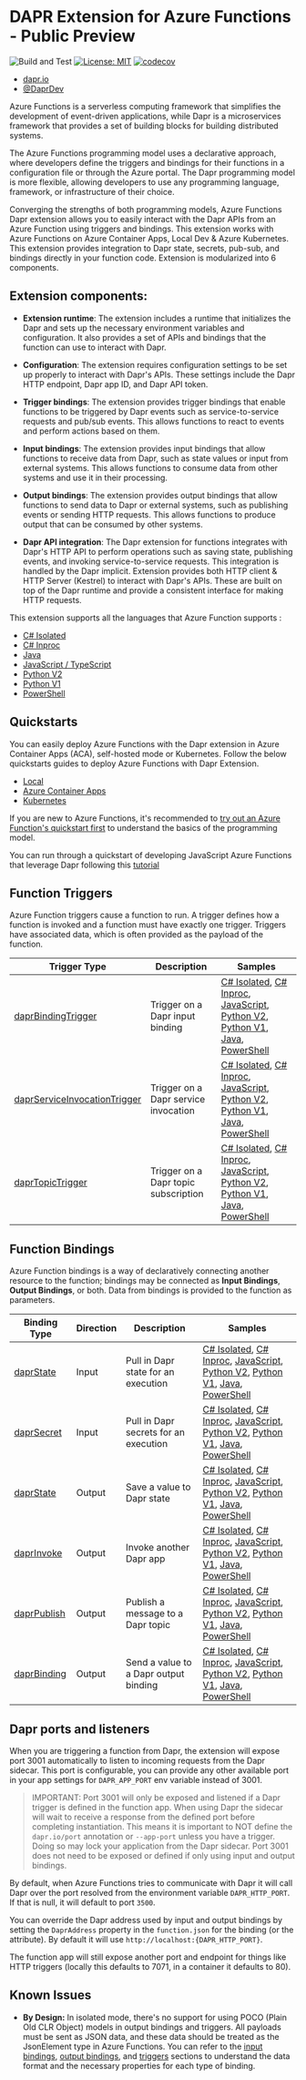 # DAPR Extension for Azure Functions - Public Preview

![Build and Test](https://github.com/Azure/azure-functions-dapr-extension/workflows/Build/badge.svg)
[![License: MIT](https://img.shields.io/badge/License-MIT-yellow.svg)](https://opensource.org/licenses/MIT)
[![codecov](https://codecov.io/gh/azure/azure-functions-dapr-extension/branch/master/graph/badge.svg?token=pEqChbNLFi)](https://codecov.io/gh/azure/azure-functions-dapr-extension)

- [dapr.io](https://dapr.io)
- [@DaprDev](https://twitter.com/DaprDev)

Azure Functions is a serverless computing framework that simplifies the development of event-driven applications, while Dapr is a microservices framework that provides a set of building blocks for building distributed systems.

The Azure Functions programming model uses a declarative approach, where developers define the triggers and bindings for their functions in a configuration file or through the Azure portal. The Dapr programming model is more flexible, allowing developers to use any programming language, framework, or infrastructure of their choice. 

Converging the strengths of both programming models, Azure Functions Dapr extension allows you to easily interact with the Dapr APIs from an Azure Function using triggers and bindings. This extension works with Azure Functions on Azure Container Apps, Local Dev & Azure Kubernetes. 
This extension provides integration to Dapr state, secrets, pub-sub, and bindings directly in your function code.  Extension is modularized into 6 components. 

## Extension components:
- **Extension runtime**: The extension includes a runtime that initializes the Dapr and sets up the necessary environment variables and configuration. It also provides a set of APIs and bindings that the function can use to interact with Dapr.

- **Configuration**: The extension requires configuration settings to be set up properly to interact with Dapr's APIs. These settings include the Dapr HTTP endpoint, Dapr app ID, and Dapr API token.

- **Trigger bindings**: The extension provides trigger bindings that enable functions to be triggered by Dapr events such as service-to-service requests and pub/sub events. This allows functions to react to events and perform actions based on them.

- **Input bindings**: The extension provides input bindings that allow functions to receive data from Dapr, such as state values or input from external systems. This allows functions to consume data from other systems and use it in their processing.

- **Output bindings**: The extension provides output bindings that allow functions to send data to Dapr or external systems, such as publishing events or sending HTTP requests. This allows functions to produce output that can be consumed by other systems.

- **Dapr API integration**: The Dapr extension for functions integrates with Dapr's HTTP API to perform operations such as saving state, publishing events, and invoking service-to-service requests. This integration is handled by the Dapr implicit.
Extension provides both HTTP client & HTTP Server (Kestrel) to interact with Dapr's APIs. These are built on top of the Dapr runtime and provide a consistent interface for making HTTP requests.

 This extension supports all the languages that Azure Function supports :

- [C# Isolated](./samples/dotnet-isolated-azurefunction)
- [C# Inproc](./samples/dotnet-azurefunction)
- [Java](./samples/java-azurefunction)
- [JavaScript / TypeScript](./samples/javascript-azurefunction)
- [Python V2](./samples/python-v2-azurefunction)
- [Python V1](./samples/python-azurefunction)
- [PowerShell](./samples/powershell-azurefunction)

## Quickstarts

You can easily deploy Azure Functions with the Dapr extension in Azure Container Apps (ACA), self-hosted mode or Kubernetes. Follow the below quickstarts guides to deploy Azure Functions with Dapr Extension.

- [Local](./deploy/local/local-deployment.md)
- [Azure Container Apps](./deploy/aca/aca-deployment.md)
- [Kubernetes](./deploy/kubernetes/kubernetes-deployment.md)

If you are new to Azure Functions, it's recommended to [try out an Azure Function's quickstart first](https://docs.microsoft.com/azure/azure-functions/) to understand the basics of the programming model.

You can run through a quickstart of developing JavaScript Azure Functions that leverage Dapr following this [tutorial](./docs/quickstart.md)

## Function Triggers

Azure Function triggers cause a function to run. A trigger defines how a function is invoked and a function must have exactly one trigger. Triggers have associated data, which is often provided as the payload of the function.

| Trigger Type | Description | Samples |
| -- | -- | -- |
| [daprBindingTrigger][binding-trigger-docs] | Trigger on a Dapr input binding | [C# Isolated][csharp-isolated-binding-trigger], [C# Inproc][csharp-binding-trigger], [JavaScript][javascript-binding-trigger], [Python V2][python-v2-binding-trigger], [Python V1][python-binding-trigger], [Java][java-binding-trigger], [PowerShell][powershell-binding-trigger] |
| [daprServiceInvocationTrigger][service-invocation-trigger-docs] | Trigger on a Dapr service invocation | [C# Isolated][csharp-isolated-service-invocation-trigger], [C# Inproc][csharp-service-invocation-trigger], [JavaScript][javascript-service-invocation-trigger], [Python V2][python-v2-service-invocation-trigger], [Python V1][python-service-invocation-trigger], [Java][java-service-invocation-trigger], [PowerShell][powershell-service-invocation-trigger] |
| [daprTopicTrigger][topic-trigger-docs] | Trigger on a Dapr topic subscription | [C# Isolated][csharp-isolated-topic-trigger], [C# Inproc][csharp-topic-trigger], [JavaScript][javascript-topic-trigger], [Python V2][python-v2-topic-trigger], [Python V1][python-topic-trigger], [Java][java-topic-trigger], [PowerShell][powershell-topic-trigger] |

## Function Bindings

Azure Function bindings is a way of declaratively connecting another resource to the function; bindings may be connected as **Input Bindings**, **Output Bindings**, or both. Data from bindings is provided to the function as parameters.

| Binding Type | Direction | Description | Samples |
| -- | -- | -- | -- |
| [daprState][state-input-docs] | Input | Pull in Dapr state for an execution | [C# Isolated][csharp-isolated-state-input], [C# Inproc][csharp-state-input], [JavaScript][javascript-state-input], [Python V2][python-v2-state-input], [Python V1][python-state-input], [Java][java-state-input], [PowerShell][powershell-state-input] |
| [daprSecret][secret-input-docs] | Input | Pull in Dapr secrets for an execution | [C# Isolated][csharp-isolated-secret-input], [C# Inproc][csharp-secret-input], [JavaScript][javascript-secret-input], [Python V2][python-v2-secret-input], [Python V1][python-secret-input], [Java][java-secret-input], [PowerShell][powershell-secret-input] ||
| [daprState][state-output-docs] | Output | Save a value to Dapr state | [C# Isolated][csharp-isolated-state-output], [C# Inproc][csharp-state-output], [JavaScript][javascript-state-output], [Python V2][python-v2-state-output], [Python V1][python-state-output], [Java][java-state-output], [PowerShell][powershell-state-output] |
| [daprInvoke][invoke-output-docs] | Output | Invoke another Dapr app | [C# Isolated][csharp-isolated-invoke-output], [C# Inproc][csharp-invoke-output], [JavaScript][javascript-invoke-output], [Python V2][python-v2-invoke-output], [Python V1][python-invoke-output], [Java][java-invoke-output], [PowerShell][powershell-invoke-output] |
| [daprPublish][publish-output-docs] | Output | Publish a message to a Dapr topic | [C# Isolated][csharp-isolated-publish-output], [C# Inproc][csharp-publish-output], [JavaScript][javascript-publish-output], [Python V2][python-v2-publish-output], [Python V1][python-publish-output], [Java][java-publish-output], [PowerShell][powershell-publish-output] |
| [daprBinding][binding-output-docs] | Output | Send a value to a Dapr output binding | [C# Isolated][csharp-isolated-binding-output], [C# Inproc][csharp-binding-output], [JavaScript][javascript-binding-output], [Python V2][python-v2-binding-output], [Python V1][python-binding-output], [Java][java-binding-output], [PowerShell][powershell-binding-output] |

## Dapr ports and listeners

When you are triggering a function from Dapr, the extension will expose port 3001 automatically to listen to incoming requests from the Dapr sidecar.  This port is configurable, you can provide any other available port in your app settings for `DAPR_APP_PORT` env variable instead of 3001.

> IMPORTANT: Port 3001 will only be exposed and listened if a Dapr trigger is defined in the function app.  When using Dapr the sidecar will wait to receive a response from the defined port before completing instantiation.  This means it is important to NOT define the `dapr.io/port` annotation or `--app-port` unless you have a trigger.  Doing so may lock your application from the Dapr sidecar.  Port 3001 does not need to be exposed or defined if only using input and output bindings.

By default, when Azure Functions tries to communicate with Dapr it will call Dapr over the port resolved from the environment variable `DAPR_HTTP_PORT`.  If that is null, it will default to port `3500`.  

You can override the Dapr address used by input and output bindings by setting the `DaprAddress` property in the `function.json` for the binding (or the attribute).  By default it will use `http://localhost:{DAPR_HTTP_PORT}`.

The function app will still expose another port and endpoint for things like HTTP triggers (locally this defaults to 7071, in a container it defaults to 80).

## Known Issues

- **By Design:** In isolated mode, there's no support for using POCO (Plain Old CLR Object) models in output bindings and triggers. All payloads must be sent as JSON data, and these data should be treated as the JsonElement type in Azure Functions. You can refer to the [input bindings][input-binding-details], [output bindings][output-binding-details], and [triggers][trigger-details] sections to understand the data format and the necessary properties for each type of binding.


[binding-trigger-docs]: ./docs/triggers.md#input-binding-trigger
[service-invocation-trigger-docs]: ./docs/triggers.md#service-invocation-trigger
[topic-trigger-docs]: ./docs/triggers.md#topic-trigger
[state-input-docs]: ./docs/input-bindings.md#state-input-binding
[secret-input-docs]: ./docs/input-bindings.md#secret-input-binding
[state-output-docs]: ./docs/output-bindings.md#state-output-binding
[invoke-output-docs]: ./docs/output-bindings.md#service-invocation-output-binding
[publish-output-docs]: ./docs/output-bindings.md#topic-publish-output-binding
[binding-output-docs]: ./docs/output-bindings.md#dapr-binding-output-binding

[csharp-isolated-binding-trigger]: ./samples/dotnet-isolated-azurefunction/Trigger/ConsumeMessageFromKafka.cs
[csharp-isolated-service-invocation-trigger]: ./samples/dotnet-isolated-azurefunction/InputBinding/RetrieveOrder.cs
[csharp-isolated-topic-trigger]: ./samples/dotnet-isolated-azurefunction/Trigger/PrintTopicMessage.cs
[csharp-isolated-state-input]: ./samples/dotnet-isolated-azurefunction/InputBinding/StateInputBinding.cs
[csharp-isolated-secret-input]: ./samples/dotnet-isolated-azurefunction/InputBinding/RetrieveSecret.cs
[csharp-isolated-state-output]: ./samples/dotnet-isolated-azurefunction/OutputBinding/StateOutputBinding.cs
[csharp-isolated-invoke-output]:  ./samples/dotnet-isolated-azurefunction/OutputBinding/InvokeOutputBinding.cs
[csharp-isolated-publish-output]: ./samples/dotnet-isolated-azurefunction/OutputBinding/PublishOutputBinding.cs
[csharp-isolated-binding-output]: ./samples/dotnet-isolated-azurefunction/OutputBinding/SendMessageToKafka.cs

[csharp-binding-trigger]: ./samples/dotnet-azurefunction/ConsumeMessageFromKafka.cs
[csharp-service-invocation-trigger]: ./samples/dotnet-azurefunction/RetrieveOrder.cs
[csharp-topic-trigger]: ./samples/dotnet-azurefunction/PrintTopicMessage.cs
[csharp-state-input]: ./samples/dotnet-azurefunction/StateInputBinding.cs
[csharp-secret-input]: ./samples/dotnet-azurefunction/RetrieveSecret.cs
[csharp-state-output]: ./samples/dotnet-azurefunction/StateOutputBinding.cs
[csharp-invoke-output]:  ./samples/dotnet-azurefunction/InvokeOutputBinding.cs
[csharp-publish-output]: ./samples/dotnet-azurefunction/PublishOutputBinding.cs
[csharp-binding-output]: ./samples/dotnet-azurefunction/SendMessageToKafka.cs

[javascript-binding-trigger]: ./samples/javascript-azurefunction/ConsumeMessageFromKafka/index.js
[javascript-service-invocation-trigger]: ./samples/javascript-azurefunction/RetrieveOrder/index.js
[javascript-topic-trigger]: ./samples/javascript-azurefunction/PrintTopicMessage/index.js
[javascript-state-input]: ./samples/javascript-azurefunction/StateInputBinding/index.js
[javascript-secret-input]:./samples/javascript-azurefunction/RetrieveSecret/index.js
[javascript-state-output]: ./samples/javascript-azurefunction/StateOutputBinding/index.js
[javascript-invoke-output]: ./samples/javascript-azurefunction/InvokeOutputBinding/index.js
[javascript-publish-output]: ./samples/javascript-azurefunction/PublishOutputBinding/index.js
[javascript-binding-output]: ./samples/javascript-azurefunction/SendMessageToKafka/index.js

[python-v2-binding-trigger]: ./samples/python-v2-azurefunction/consume_message_from_kafka.py
[python-v2-service-invocation-trigger]: ./samples/python-v2-azurefunction/retrieve_order.py
[python-v2-topic-trigger]: ./samples/python-v2-azurefunction/print_topic_message.py
[python-v2-state-input]: ./samples/python-v2-azurefunction/retrieve_order.py
[python-v2-secret-input]: /samples/python-v2-azurefunction/retrieve_secret.py
[python-v2-state-output]: ./samples/python-v2-azurefunction/create_new_order.py
[python-v2-invoke-output]: ./samples/python-v2-azurefunction/invoke_output_binding.py
[python-v2-publish-output]: ./samples/python-v2-azurefunction/transfer_event_between_topics.py
[python-v2-binding-output]: ./samples/python-v2-azurefunction/send_message_to_kafka.py

[python-binding-trigger]: ./samples/python-azurefunction/ConsumeMessageFromKafka/__init__.py
[python-service-invocation-trigger]: ./samples/python-azurefunction/RetrieveOrder/__init__.py
[python-topic-trigger]: ./samples/python-azurefunction/PrintTopicMessage/__init__.py
[python-state-input]: ./samples/python-azurefunction/StateInputBinding/__init__.py
[python-secret-input]: /samples/python-azurefunction/RetrieveSecret/__init__.py
[python-state-output]: ./samples/python-azurefunction/StateOutputBinding/__init__.py
[python-invoke-output]: ./samples/python-azurefunction/InvokeOutputBinding/__init__.py
[python-publish-output]: ./samples/python-azurefunction/TransferEventBetweenTopics/__init__.py
[python-binding-output]: ./samples/python-azurefunction/SendMessageToKafka/__init__.py

[Java-binding-trigger]: ./samples/java-azurefunction/src/main/java/com/function/ConsumeMessageFromKafka.java
[Java-service-invocation-trigger]: ./samples/java-azurefunction/src/main/java/com/function/RetrieveOrder.java
[Java-topic-trigger]: ./samples/java-azurefunction/src/main/java/com/function/PrintTopicMessage.java
[Java-state-input]: ./samples/java-azurefunction/src/main/java/com/function/RetrieveOrder.java
[Java-secret-input]: ./samples/java-azurefunction/src/main/java/com/function/RetrieveSecret.java
[Java-state-output]: ./samples/java-azurefunction/src/main/java/com/function/CreateNewOrder.java
[Java-invoke-output]:  ./samples/java-azurefunction/src/main/java/com/function/InvokeOutputBinding.java
[Java-publish-output]: ./samples/java-azurefunction/src/main/java/com/function/TransferEventBetweenTopics.java
[Java-binding-output]: ./samples/java-azurefunction/src/main/java/com/function/SendMessageToKafka.java

[powershell-binding-trigger]: ./samples/powershell-azurefunction/ConsumeMessageFromKafka/run.ps1
[powershell-service-invocation-trigger]: ./samples/powershell-azurefunction/RetrieveOrder/run.ps1
[powershell-topic-trigger]: ./samples/powershell-azurefunction/PrintTopicMessage/run.ps1
[powershell-state-input]: ./samples/powershell-azurefunction/RetrieveOrder/run.ps1
[powershell-secret-input]: /samples/powershell-azurefunction/RetrieveSecretLocal/run.ps1
[powershell-state-output]: ./samples/powershell-azurefunction/CreateNewOrder/run.ps1
[powershell-invoke-output]: ./samples/powershell-azurefunction/InvokeOutputBinding/run.ps1
[powershell-publish-output]: ./samples/powershell-azurefunction/TransferEventBetweenTopics/run.ps1
[powershell-binding-output]: ./samples/powershell-azurefunction/SendMessageToKafka/run.ps1


[input-binding-details]: ./docs/input-bindings.md
[output-binding-details]: ./docs/output-bindings.md
[trigger-details]: ./docs/triggers.md


